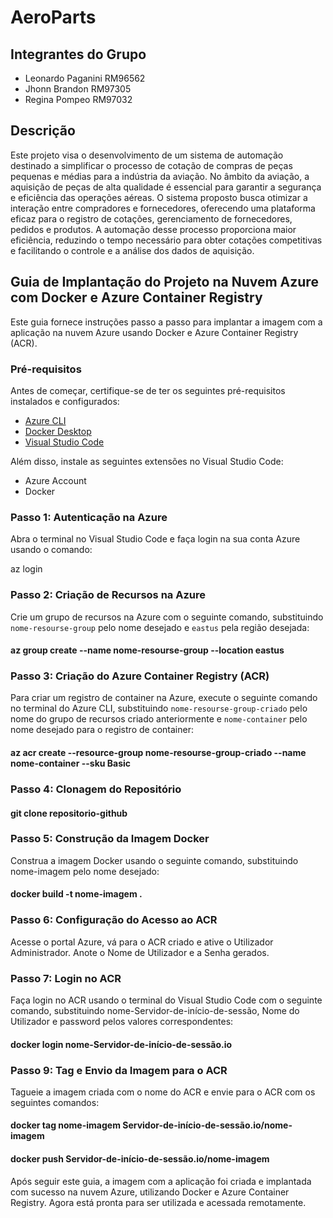 # AeroParts

## Integrantes do Grupo
- Leonardo Paganini RM96562
- Jhonn Brandon RM97305
- Regina Pompeo RM97032

## Descrição
Este projeto visa o desenvolvimento de um sistema de automação destinado a simplificar o 
processo de cotação de compras de peças pequenas e médias para a indústria da aviação. No 
âmbito da aviação, a aquisição de peças de alta qualidade é essencial para garantir a segurança 
e eficiência das operações aéreas. O sistema proposto busca otimizar a interação entre 
compradores e fornecedores, oferecendo uma plataforma eficaz para o registro de cotações, 
gerenciamento de fornecedores, pedidos e produtos. A automação desse processo 
proporciona maior eficiência, reduzindo o tempo necessário para obter cotações competitivas 
e facilitando o controle e a análise dos dados de aquisição.

## Guia de Implantação do Projeto na Nuvem Azure com Docker e Azure Container Registry

Este guia fornece instruções passo a passo para implantar a imagem com a aplicação na nuvem Azure usando Docker e Azure Container Registry (ACR).

### Pré-requisitos

Antes de começar, certifique-se de ter os seguintes pré-requisitos instalados e configurados:

- [Azure CLI](https://docs.microsoft.com/pt-br/cli/azure/install-azure-cli)
- [Docker Desktop](https://www.docker.com/products/docker-desktop)
- [Visual Studio Code](https://code.visualstudio.com/)

Além disso, instale as seguintes extensões no Visual Studio Code:

- Azure Account
- Docker

### Passo 1: Autenticação na Azure

Abra o terminal no Visual Studio Code e faça login na sua conta Azure usando o comando:

az login

### Passo 2: Criação de Recursos na Azure

Crie um grupo de recursos na Azure com o seguinte comando, substituindo `nome-resourse-group` pelo nome desejado e `eastus` pela região desejada:

#### az group create --name nome-resourse-group --location eastus

### Passo 3: Criação do Azure Container Registry (ACR)

Para criar um registro de container na Azure, execute o seguinte comando no terminal do Azure CLI, substituindo `nome-resourse-group-criado` pelo nome do grupo de recursos criado anteriormente e `nome-container` pelo nome desejado para o registro de container:

#### az acr create --resource-group nome-resourse-group-criado --name nome-container --sku Basic

### Passo 4: Clonagem do Repositório

#### git clone repositorio-github

### Passo 5: Construção da Imagem Docker

Construa a imagem Docker usando o seguinte comando, substituindo nome-imagem pelo nome desejado:

#### docker build -t nome-imagem .

### Passo 6: Configuração do Acesso ao ACR

Acesse o portal Azure, vá para o ACR criado e ative o Utilizador Administrador. Anote o Nome de Utilizador e a Senha gerados.

### Passo 7: Login no ACR

Faça login no ACR usando o terminal do Visual Studio Code com o seguinte comando, substituindo nome-Servidor-de-início-de-sessão, Nome do Utilizador e password pelos valores correspondentes:

#### docker login nome-Servidor-de-início-de-sessão.io

### Passo 9: Tag e Envio da Imagem para o ACR

Tagueie a imagem criada com o nome do ACR e envie para o ACR com os seguintes comandos:

#### docker tag nome-imagem Servidor-de-início-de-sessão.io/nome-imagem
#### docker push Servidor-de-início-de-sessão.io/nome-imagem


Após seguir este guia, a imagem com a aplicação foi criada e implantada com sucesso na nuvem Azure, utilizando Docker e Azure Container Registry. Agora está pronta para ser utilizada e acessada remotamente.
